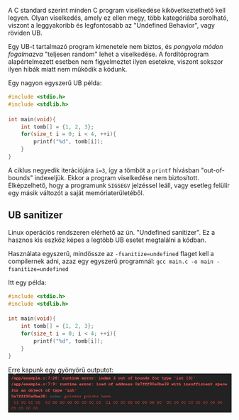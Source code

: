 A C standard szerint minden C program viselkedése kikövetkeztethető kell legyen. Olyan viselkedés, amely ez ellen megy, több kategóriába sorolható, viszont a leggyakoribb és legfontosabb az "Undefined Behavior", vagy röviden UB.

Egy UB-t tartalmazó program kimenetele nem biztos, és *pongyola módon fogalmazva* "teljesen random" lehet a viselkedése. A fordítóprogram alapértelmezett esetben nem figyelmeztet ilyen esetekre, viszont sokszor ilyen hibák miatt nem működik a kódunk.

Egy nagyon egyszerű UB példa:

```c
#include <stdio.h>
#include <stdlib.h>

int main(void){
    int tomb[] = {1, 2, 3};
    for(size_t i = 0; i < 4, ++i){
        printf("%d", tomb[i]);
    }
}
```

A ciklus negyedik iterációjára `i=3`, így a tömböt a `printf` hívásban "out-of-bounds" indexeljük. Ekkor a program viselkedése nem biztosított. Elképzelhető, hogy a programunk `SIGSEGV` jelzéssel leáll, vagy esetleg felülír egy másik változót a saját memóriaterületéből.

## UB sanitizer

Linux operációs rendszeren elérhető az ún. "Undefined sanitizer". 
Ez a hasznos kis eszköz képes a legtöbb UB esetet megtalálni a kódban.

Használata egyszerű, mindössze az `-fsanitize=undefined` flaget kell a compilernek adni, azaz egy egyszerű programnál:
`gcc main.c -o main -fsanitize=undefined`

Itt egy példa: 
```c
#include <stdio.h>
#include <stdlib.h>

int main(void){
    int tomb[] = {1, 2, 3};
    for(size_t i = 0; i < 4; ++i){
        printf("%d", tomb[i]);
    }
}
```
Erre kapunk egy gyönyörű outputot:<br>
![alt text](image.png)


